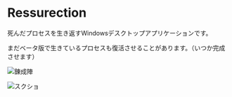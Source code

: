 # Ressurection

死んだプロセスを生き返すWindowsデスクトップアプリケーションです。

まだベータ版で生きているプロセスも復活させることがあります。（いつか完成させます）



![錬成陣](https://cdn.ibispaint.com/movie/892/657/892657117/image892657117.png)



![スクショ](../pic/screenshot.png)

